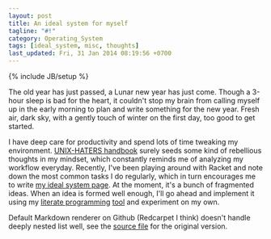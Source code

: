```yaml
---
layout: post
title: An ideal system for myself
tagline: "#!"
category: Operating_System
tags: [ideal_system, misc, thoughts]
last_updated: Fri, 31 Jan 2014 08:19:56 +0700
---
```

{% include JB/setup %}

The old year has just passed, a Lunar new year has just come.  Though a 3-hour
sleep is bad for the heart, it couldn't stop my brain from calling myself up
in the early morning to plan and write something for the new year.  Fresh air,
dark sky, with a gently touch of winter on the first day, too good to get
started.

I have deep care for productivity and spend lots of time tweaking my
environment.
[UNIX-HATERS handbook](http://wayback.archive.org/web/20120120031001/http://m.simson.net/ugh.pdf)
surely seeds some kind of rebellious thoughts in my mindset, which constantly
reminds me of analyzing my workflow everyday.  Recently, I've been playing
around with Racket and note down the most common tasks I do regularly, which
in turn encourages me to write [my ideal system page](/random/ideal-system/).
At the moment, it's a bunch of fragmented ideas.  When an idea is formed well
enough, I'll go ahead and implement it using my
[literate programming](http://en.wikipedia.org/wiki/Literate_programming)
[tool](https://github.com/cmpitg/ulquikit) and experiment on my own.

Default Markdown renderer on Github (Redcarpet I think) doesn't handle deeply
nested list well, see the
[source file](https://github.com/cmpitg/cmpitg.github.com/blob/master/random/ideal-system.md)
for the original version.
